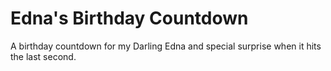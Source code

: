 # **Edna's Birthday Countdown**

A birthday countdown for my Darling Edna and special surprise when it hits the last second.
